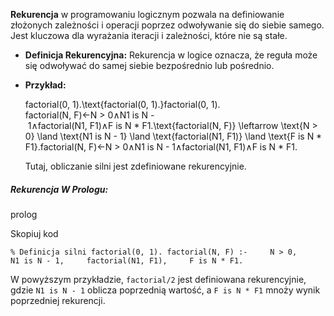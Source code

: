 **Rekurencja** w programowaniu logicznym pozwala na definiowanie złożonych zależności i operacji poprzez odwoływanie się do siebie samego. Jest kluczowa dla wyrażania iteracji i zależności, które nie są stałe.

- **Definicja Rekurencyjna:** Rekurencja w logice oznacza, że reguła może się odwoływać do samej siebie bezpośrednio lub pośrednio.
    
- **Przykład:**
    
    factorial(0, 1).\text{factorial(0, 1).}factorial(0, 1). factorial(N, F)←N > 0∧N1 is N - 1∧factorial(N1, F1)∧F is N * F1.\text{factorial(N, F)} \leftarrow \text{N > 0} \land \text{N1 is N - 1} \land \text{factorial(N1, F1)} \land \text{F is N * F1}.factorial(N, F)←N > 0∧N1 is N - 1∧factorial(N1, F1)∧F is N * F1.
    
    Tutaj, obliczanie silni jest zdefiniowane rekurencyjnie.
    

##### Rekurencja W Prologu:

prolog

Skopiuj kod

`% Definicja silni factorial(0, 1). factorial(N, F) :-     N > 0,     N1 is N - 1,     factorial(N1, F1),     F is N * F1.`

W powyższym przykładzie, `factorial/2` jest definiowana rekurencyjnie, gdzie `N1 is N - 1` oblicza poprzednią wartość, a `F is N * F1` mnoży wynik poprzedniej rekurencji.